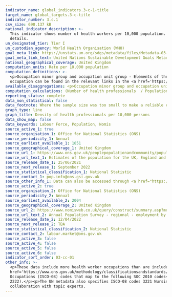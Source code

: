 ```yaml
---
indicator_name: global_indicators.3-c-1-title
target_name: global_targets.3-c-title
indicator_number: 3.c.1
csv_size: 690.137 kB
national_indicator_description: >-
  This indicator shows number of health workers per 10,000 population. Figures presented here may differ slightly to those given on the UN database because of different population estimates. In addition, extra health worker occupations are included here. See Other Information, below, for
  details.
un_designated_tier: Tier I
un_custodian_agency: World Health Organisation (WHO)
goal_meta_link: https://unstats.un.org/sdgs/metadata/files/Metadata-03-0C-01.pdf
goal_meta_link_text: United Nations Sustainable Development Goals Metadata (PDF 207 KB)
national_geographical_coverage: United Kingdom
computation_units: Rate per 10,000 population
computation_definitions: >-
  <p>Occupation minor group and occupation unit group - Elements of the <a href='https://onsdigital.github.io/dp-classification-tools/standard-occupational-classification/ONS_SOC_hierarchy_view.html'>Standard Occupational Classification (SOC) Hierarchy</a> 2010. Descriptions of each
  occupation can be found in the relevant links in the <a href='https://onsdigital.github.io/dp-classification-tools/standard-occupational-classification/ONS_SOC_hierarchy_view.html'>SOC 2010 Hierarchy</a>.</p>
available_disaggregations: <p>Occupation minor group and occupation unit group - see definitions.</p><p>Country and Region - The country and region of residence of health workers. Note that while this will give different estimates to country and region of wor, we expect the difference to be minimal.</p>
computation_calculations: (Number of health professionals  / Population) * 10,000
reporting_status: complete
data_non_statistical: false
data_footnote: Where the sample size was too small to make a reliable estimate, figures have been removed. 
graph_type: line
graph_title: Density of health professionals per 10,000 persons
data_show_map: false
data_keywords: Labour Force, Population, Nomis
source_active_1: true
source_organisation_1: Office for National Statistics (ONS)
source_periodicity_1: Annual
source_earliest_available_1: 1851
source_geographical_coverage_1: United Kingdom 
source_url_1: https://www.ons.gov.uk/peoplepopulationandcommunity/populationandmigration/populationestimates/datasets/populationestimatesforukenglandandwalesscotlandandnorthernireland
source_url_text_1: Estimates of the population for the UK, England and Wales, Scotland and Northern Ireland
source_release_date_1: 25/06/2021
source_next_release_1: September 2022
source_statistical_classification_1: National Statistic
source_contact_1: pop.info@ons.gsi.gov.uk 
source_other_info_1: Data can also be accessed through <a href="https://www.nomisweb.co.uk/query/construct/summary.asp?reset=yes&mode=construct&dataset=2002&version=0&anal=1&initsel=">Nomis</a>.
source_active_2: true
source_organisation_2: Office for National Statistics (ONS)
source_periodicity_2: Annual
source_earliest_available_2: 2004
source_geographical_coverage_2: United Kingdom
source_url_2: https://www.nomisweb.co.uk/query/construct/summary.asp?mode=construct&version=0&dataset=168
source_url_text_2: Annual Population Survey - regional - employment by occupation
source_release_date_2: 12/04/2022
source_next_release_2: TBA
source_statistical_classification_2: National Statistic
source_contact_2: labour.market@ons.gov.uk
source_active_3: false
source_active_4: false
source_active_5: false
source_active_6: false
indicator_sort_order: 03-cc-01
other_info: >-
  <p>These data include more health worker occupations than are included in the UN metadata. The UN metadata specify <a
  href='https://www.ons.gov.uk/methodology/classificationsandstandards/standardoccupationalclassificationsoc/soc2020/classifyingthestandardoccupationalclassification2020soc2020totheinternationalstandardclassificationofoccupationsisco08'>International Standard of Classification of
  Occupations (ISCO-08) codes that map to the following SOC 2010 codes</a>-</p><p>2211 Medical practitioners (ISCO-08 2211 and 2212)</p><p>2213 Pharmacists (ISCO-08 2262)</p><p>2215 Dental practitioners (ISCO-08 2261)</p><p>2231 Nurses (ISCO-08 2221)</p><p>2232 Midwives (ISCO-08
  2222).</p><p>The UN metadata also specifies ISCO-08 codes 3221 Nursing associate professionals, and 3222 Midwifery associate professionals. These two groups have no link to SOC 2010.</p><p> Data follows the UN specification for this indicator. This indicator has been identified in
  collaboration with topic experts.
---
```

